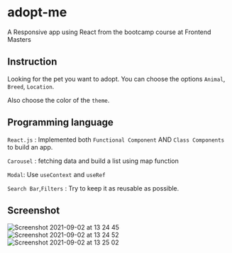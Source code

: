 # adopt-me
A Responsive app using React from the bootcamp course at Frontend Masters

## Instruction
Looking for the pet you want to adopt. You can choose the options `Animal`, `Breed`, `Location`.

Also choose the color of the `theme`. 

## Programming language
`React.js` : Implemented both `Functional Component` AND `Class Components` to build an app.

`Carousel` : fetching data and build a list using map function

`Modal`: Use `useContext` and `useRef`

`Search Bar`,`Filters` : Try to keep it as reusable as possible.

## Screenshot
![Screenshot 2021-09-02 at 13 24 45](https://user-images.githubusercontent.com/40551978/131889287-54a633ab-42ab-4441-a266-fee621d6ad55.png)
![Screenshot 2021-09-02 at 13 24 52](https://user-images.githubusercontent.com/40551978/131889294-eebd6f48-d5f9-45b1-9f3a-3e8dcb4218a9.png)
![Screenshot 2021-09-02 at 13 25 02](https://user-images.githubusercontent.com/40551978/131889305-664e7d04-3fe5-4981-877b-55bc84a99b5b.png)





